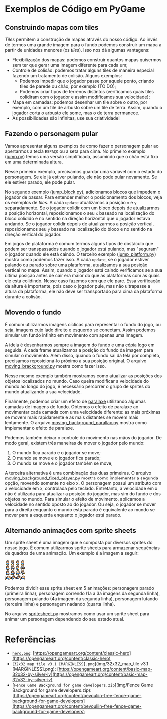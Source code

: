 # Exemplos de Código em PyGame

## Construindo mapas com tiles

*Tiles* permitem a construção de mapas através do nosso código. Ao invés de termos uma grande imagem para o fundo podemos construir um mapa a partir de unidades menores (os *tiles*). Isso nos dá algumas vantagens:

- Flexibilização dos mapas: podemos construir quantos mapas quisermos sem ter que gerar uma imagem diferente para cada um;
- Controle de colisão: podemos tratar alguns tiles de maneira especial fazendo um tratamento de colisão. Alguns exemplos:
    - Podemos impedir que o jogador passe por aquele ponto, criando tiles de parede ou chão, por exemplo (TO DO);
    - Podemos criar tipos de terrenos distintos (verificamos quais tiles colidiram com o jogador e assim modificamos sua velocidade);
- Mapa em camadas: podemos desenhar um tile sobre o outro, por exemplo, com um tile de arbusto sobre um tile de terra. Assim, quando o jogador corta o arbusto ele some, mas o de terra permanece.
- As possibilidades são infinitas, use sua criatividade!

## Fazendo o personagem pular

Vamos apresentar alguns exemplos de como fazer o personagem pular ao apertarmos a tecla `ESPAÇO` ou a seta para cima. No primeiro exemplo ([jump.py](jump.py)) temos uma versão simplificada, assumindo que o chão está fixo em uma determinada altura.

Nesse primeiro exemplo, precisamos guardar uma variável com o estado do personagem. Se ele já estiver pulando, ele não pode pular novamente. Se ele estiver parado, ele pode pular.

No segundo exemplo ([jump_block.py](jump_block.py)), adicionamos blocos que impedem o jogador de passar. Para entender melhor o posicionamento dos blocos, veja os exemplos de *tiles*. A cada `update` atualizamos a posição `x` e `y` separadamente. Se o jogador colidir com um bloco depois de atualizarmos a posição horizontal, reposicionamos o seu `x` baseado na localização do bloco colidido e no sentido na direção horizontal que o jogador estava andando. Se o jogador colidir depois de atualizarmos a posição vertical, reposicionamos seu `y` baseado na localização do bloco e no sentido na direção vertical do jogador.

Em jogos de plataforma é comum termos alguns tipos de obstáculo que podem ser transpassados quando o jogador está pulando, mas "seguram" o jogador quando ele está caindo. O terceiro exemplo ([jump_platform.py](jump_platform.py)) mostra como podemos fazer isso. A cada `update`, se o jogador estiver pulando ou parado sobre uma plataforma, atualizamos a sua posição vertical no mapa. Assim, quando o jogador está caindo verificamos se a sua última posição antes de cair era maior do que as plataformas com as quais ele está colidindo. Nesse caso fazemos com que ele pare. Essa verificação da altura é importante, pois caso o jogador pule, mas não ultrapasse a altura da plataforma, ele não deve ser transportado para cima da plataforma durante a colisão.

## Movendo o fundo

É comum utilizarmos imagens cíclicas para representar o fundo do jogo, ou seja, imagens cujo lado direito e esquerdo se conectam. Assim podemos simular um fundo infinito em movimento com apenas uma imagem.

A ideia é desenharmos sempre a imagem do fundo e uma cópia logo em seguida. A cada frame atualizamos a posição do fundo da imagem para simular o movimento. Além disso, quando o fundo sai da tela por completo, precisamos reposicioná-lo próximo à sua posição original. O arquivo [moving_brackground.py](moving_background.py) mostra como fazer isso.

Nesse mesmo exemplo também mostramos como atualizar as posições dos objetos localizados no mundo. Caso queira modificar a velocidade do mundo ao longo do jogo, é necessário percorrer o grupo de sprites do mundo atualizando a sua velocidade.

Finalmente, podemos criar um efeito de [paralaxe](https://en.wikipedia.org/wiki/Parallax) utilizando algumas camadas de imagens de fundo. Obtemos o efeito de paralaxe ao movimentar cada camada com uma velocidade diferente: as mais próximas se movem mais rapidamente e as mais distantes se movem mais lentamente. O arquivo [moving_background_parallax.py](moving_background_parallax.py) mostra como implementar o efeito de paralaxe.

Podemos também deixar o controle do movimento nas mãos do jogador. De modo geral, existem três maneiras de mover o jogador pelo mundo:

1. O mundo fica parado e o jogador se move;
2. O mundo se move e o jogador fica parado;
3. O mundo se move e o jogador também se move;

A terceira alternativa é uma combinação das duas primeiras. O arquivo [moving_background_fixed_player.py](moving_background_fixed_player.py) mostra como implementar a segunda opção, movendo somente no eixo x. O personagem possui um atributo com a velocidade em x, controlada pelo teclado. Entretanto, a velocidade em x não é utilizada para atualizar a posição do jogador, mas sim do fundo e dos objetos no mundo. Para simular o efeito de movimento, aplicamos a velocidade no sentido oposto ao do jogador. Ou seja, o jogador se mover para a direita enquanto o mundo está parado é equivalente ao mundo se mover para a esquerda enquanto o jogador está parado.

## Alternando animações com sprite sheets

Um sprite sheet é uma imagem que é composta por diversos sprites do nosso jogo. É comum utilizarmos sprite sheets para armazenar sequências de quadros de uma animação. Um exemplo é a imagem a seguir:

![Sprite sheet de um personagem](https://github.com/Insper/pygame-snippets/blob/master/img/hero.png)

Podemos dividir esse sprite sheet em 5 animações: personagem parado (primeira linha), personagem correndo (1a a 3a imagens da segunda linha), personagem pulando (4a imagem da segunda linha), personagem lutando (terceira linha) e personagem nadando (quarta linha).

No arquivo [spritesheet.py](spritesheet.py) mostramos como usar um sprite sheet para animar um personagem dependendo do seu estado atual.

# Referências

- [`hero.png`](img/hero.png): [https://opengameart.org/content/classic-hero](https://opengameart.org/content/classic-hero)
- [`32x32_map_tile v3.1 [MARGINLESS].png`](img/32x32_map_tile v3.1 [MARGINLESS].png): [https://opengameart.org/content/basic-map-32x32-by-silver-iv](https://opengameart.org/content/basic-map-32x32-by-silver-iv)
- [`Fence Game Background for game developers.zip`](img/Fence Game Background for game developers.zip): [https://opengameart.org/content/bevouliin-free-fence-game-background-for-game-developers](https://opengameart.org/content/bevouliin-free-fence-game-background-for-game-developers)
